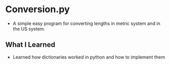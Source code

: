 # Conversion.py
- A simple easy program for converting lengths in metric system and in the US system. 

## What I Learned

- Learned how dictionaries worked in python and how to implement them 
